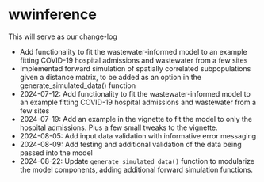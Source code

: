 # wwinference

This will serve as our change-log

- Add functionality to fit the wastewater-informed model to an example fitting COVID-19 hospital admissions and wastewater from a few sites
- Implemented forward simulation of spatially correlated subpopulations given a distance matrix, to be added as an option in the generate_simulated_data() function
- 2024-07-12: Add functionality to fit the wastewater-informed model to an example fitting COVID-19 hospital admissions and wastewater from a few sites
- 2024-07-19: Add an example in the vignette to fit the model to only the hospital admissions. Plus a few small tweaks to the vignette.
- 2024-08-05: Add input data validation with informative error messaging
- 2024-08-09: Add testing and additional validation of the data being passed into the model
- 2024-08-22: Update `generate_simulated_data()` function to modularize the model components, adding additional
forward simulation functions.
